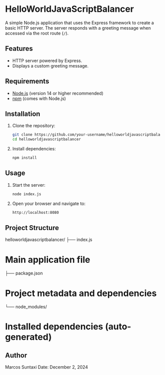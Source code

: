 # HelloWorldJavaScriptBalancer

A simple Node.js application that uses the Express framework to create a basic HTTP server. The server responds with a greeting message when accessed via the root route (`/`).

## Features
- HTTP server powered by Express.
- Displays a custom greeting message.

## Requirements
- [Node.js](https://nodejs.org/) (version 14 or higher recommended)
- [npm](https://www.npmjs.com/) (comes with Node.js)

## Installation

1. Clone the repository:
   ```bash
   git clone https://github.com/your-username/helloworldjavascriptbalancer.git
   cd helloworldjavascriptbalancer

2. Install dependencies:
    ```bash
    npm install

## Usage 
1. Start the server:
    ```bash
    node index.js

2. Open your browser and navigate to:
    ```bash
    http://localhost:8080
    
## Project Structure
helloworldjavascriptbalancer/
├── index.js         
# Main application file
├── package.json     
# Project metadata and dependencies
└── node_modules/    
# Installed dependencies (auto-generated)

## Author
Marcos Suntaxi
Date: December 2, 2024